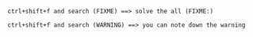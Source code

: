 `ctrl+shift+f and search (FIXME) ==> solve the all (FIXME:)`

`ctrl+shift+f and search (WARNING) ==> you can note down the warning`
